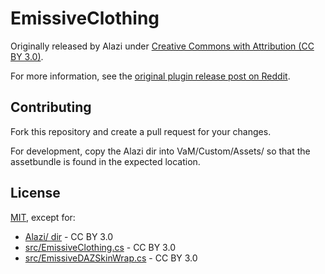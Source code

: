 # EmissiveClothing

Originally released by Alazi under [Creative Commons with Attribution (CC BY 3.0)](https://github.com/alazi/CUAController/releases).

For more information, see the [original plugin release post on Reddit](https://www.reddit.com/r/VAMscenes/comments/djibtu/).

## Contributing

Fork this repository and create a pull request for your changes.

For development, copy the Alazi dir into VaM/Custom/Assets/ so that the assetbundle is found in the expected location.

## License

[MIT](https://github.com/everlasterVR/EmissiveClothing/blob/master/LICENSE.md), except for:

- [Alazi/ dir](https://github.com/everlasterVR/EmissiveClothing/blob/master/Alazi/) - CC BY 3.0
- [src/EmissiveClothing.cs](https://github.com/everlasterVR/EmissiveClothing/blob/master/src/EmissiveClothing.cs) - CC BY 3.0
- [src/EmissiveDAZSkinWrap.cs](https://github.com/everlasterVR/EmissiveClothing/blob/master/src/EmissiveDAZSkinWrap.cs) - CC BY 3.0
